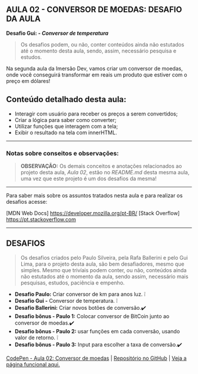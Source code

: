 AULA 02 - CONVERSOR DE MOEDAS: DESAFIO DA AULA
---

**Desafio Gui: - _Conversor de temperatura_**
>Os desafios podem, ou não, conter conteúdos ainda não estutados até o momento desta aula, sendo, assim, necessário pesquisa e estudos.

Na segunda aula da Imersão Dev, vamos criar um conversor de moedas, onde você conseguirá transformar em reais um produto que estiver com o preço em dólares!

## Conteúdo detalhado desta aula:

- Interagir com usuário para receber os preços a serem convertidos;
- Criar a lógica para saber como converter;
- Utilizar funções que interagem com a tela;
- Exibir o resultado na tela com innerHTML.


--- 

### Notas sobre conseitos e observações:

>**OBSERVAÇÃO:** Os demais conceitos e anotações relacionados ao projeto desta aula, _Aula 02_, estão no _README.md_ desta mesma aula, uma vez que este projeto é um dos desafios da mesma!     

---

Para saber mais sobre os assuntos tratados nesta aula e para realizar os desafios acesse:

[MDN Web Docs] https://developer.mozilla.org/pt-BR/
[Stack Overflow] https://pt.stackoverflow.com


---

## DESAFIOS

>Os desafios criados pelo Paulo Silveira, pela Rafa Ballerini e pelo Gui Lima, para o projeto desta aula, são bem desafiadores, mesmo que simples. Mesmo que trivíais podem conter, ou não, conteúdos ainda não estutados até o momento da aula, sendo assim, necessário mais pesquisas, estudos, paciência e empenho.

- **Desafio Paulo:** Criar conversor de km para anos luz. ❕
- **Desafio Gui -** Conversor de temperatura. ❕
- **Desafio Ballerini:** Criar novos botões de conversão.✔️
- **Desafio bônus - Paulo 1:** Colocar conversor de BitCoin junto ao conversor de moedas.✔️
- **Desafio bônus - Paulo 2:** usar funções em cada conversão, usando valor de retorno. ❕
- **Desafio bônus - Paulo 3:** Input para escolher a taxa de conversão.✔️

[CodePen - Aula 02: Conversor de moedas](https://codepen.io/lannyer/pen/PoJLLMg?editors=0010) | [Repositório no GitHub](https://github.com/Lannyer/imersaodev3/tree/master/Aula2.2-ConversorDesafioPaulo) | [Veja a página funcional aqui.]()